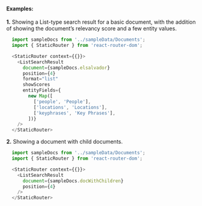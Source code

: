 #### Examples:

__1.__ Showing a List-type search result for a basic document, with the addition
of showing the document’s relevancy score and a few entity values.

```js
  import sampleDocs from '../sampleData/Documents';
  import { StaticRouter } from 'react-router-dom';

  <StaticRouter context={{}}>
    <ListSearchResult
      document={sampleDocs.elsalvador}
      position={4}
      format="list"
      showScores
      entityFields={
        new Map([
          ['people', 'People'],
          ['locations', 'Locations'],
          ['keyphrases', 'Key Phrases'],
        ])}
    />
  </StaticRouter>
```

__2.__ Showing a document with child documents.

```js
  import sampleDocs from '../sampleData/Documents';
  import { StaticRouter } from 'react-router-dom';

  <StaticRouter context={{}}>
    <ListSearchResult
      document={sampleDocs.docWithChildren}
      position={4}
    />
  </StaticRouter>
```
